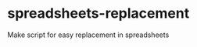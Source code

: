 spreadsheets-replacement
========================

Make script for easy replacement in spreadsheets
